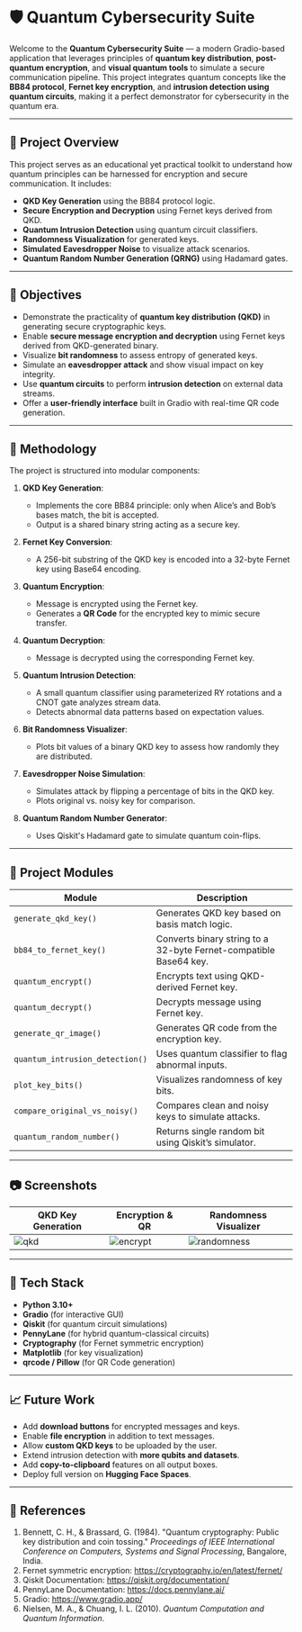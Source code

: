 # 🛡️ Quantum Cybersecurity Suite

Welcome to the **Quantum Cybersecurity Suite** — a modern Gradio-based application that leverages principles of **quantum key distribution**, **post-quantum encryption**, and **visual quantum tools** to simulate a secure communication pipeline. This project integrates quantum concepts like the **BB84 protocol**, **Fernet key encryption**, and **intrusion detection using quantum circuits**, making it a perfect demonstrator for cybersecurity in the quantum era.

---

## 🚀 Project Overview

This project serves as an educational yet practical toolkit to understand how quantum principles can be harnessed for encryption and secure communication. It includes:

- **QKD Key Generation** using the BB84 protocol logic.
- **Secure Encryption and Decryption** using Fernet keys derived from QKD.
- **Quantum Intrusion Detection** using quantum circuit classifiers.
- **Randomness Visualization** for generated keys.
- **Simulated Eavesdropper Noise** to visualize attack scenarios.
- **Quantum Random Number Generation (QRNG)** using Hadamard gates.

---

## 🎯 Objectives

- Demonstrate the practicality of **quantum key distribution (QKD)** in generating secure cryptographic keys.
- Enable **secure message encryption and decryption** using Fernet keys derived from QKD-generated binary.
- Visualize **bit randomness** to assess entropy of generated keys.
- Simulate an **eavesdropper attack** and show visual impact on key integrity.
- Use **quantum circuits** to perform **intrusion detection** on external data streams.
- Offer a **user-friendly interface** built in Gradio with real-time QR code generation.

---

## 🧠 Methodology

The project is structured into modular components:

1. **QKD Key Generation**:
   - Implements the core BB84 principle: only when Alice’s and Bob’s bases match, the bit is accepted.
   - Output is a shared binary string acting as a secure key.

2. **Fernet Key Conversion**:
   - A 256-bit substring of the QKD key is encoded into a 32-byte Fernet key using Base64 encoding.

3. **Quantum Encryption**:
   - Message is encrypted using the Fernet key.
   - Generates a **QR Code** for the encrypted key to mimic secure transfer.

4. **Quantum Decryption**:
   - Message is decrypted using the corresponding Fernet key.

5. **Quantum Intrusion Detection**:
   - A small quantum classifier using parameterized RY rotations and a CNOT gate analyzes stream data.
   - Detects abnormal data patterns based on expectation values.

6. **Bit Randomness Visualizer**:
   - Plots bit values of a binary QKD key to assess how randomly they are distributed.

7. **Eavesdropper Noise Simulation**:
   - Simulates attack by flipping a percentage of bits in the QKD key.
   - Plots original vs. noisy key for comparison.

8. **Quantum Random Number Generator**:
   - Uses Qiskit's Hadamard gate to simulate quantum coin-flips.

---

## 🧩 Project Modules

| Module                        | Description                                                                 |
|------------------------------|-----------------------------------------------------------------------------|
| `generate_qkd_key()`         | Generates QKD key based on basis match logic.                               |
| `bb84_to_fernet_key()`       | Converts binary string to a 32-byte Fernet-compatible Base64 key.           |
| `quantum_encrypt()`          | Encrypts text using QKD-derived Fernet key.                                |
| `quantum_decrypt()`          | Decrypts message using Fernet key.                                          |
| `generate_qr_image()`        | Generates QR code from the encryption key.                                  |
| `quantum_intrusion_detection()` | Uses quantum classifier to flag abnormal inputs.                        |
| `plot_key_bits()`            | Visualizes randomness of key bits.                                          |
| `compare_original_vs_noisy()`| Compares clean and noisy keys to simulate attacks.                         |
| `quantum_random_number()`    | Returns single random bit using Qiskit’s simulator.                         |

---

## 📷 Screenshots

| QKD Key Generation | Encryption & QR | Randomness Visualizer |
|--------------------|-----------------|------------------------|
| ![qkd](screenshots/qkd.png) | ![encrypt](screenshots/encrypt.png) | ![randomness](screenshots/randomness.png) |

---

## 🔧 Tech Stack

- **Python 3.10+**
- **Gradio** (for interactive GUI)
- **Qiskit** (for quantum circuit simulations)
- **PennyLane** (for hybrid quantum-classical circuits)
- **Cryptography** (for Fernet symmetric encryption)
- **Matplotlib** (for key visualization)
- **qrcode / Pillow** (for QR Code generation)

---

## 📈 Future Work

- Add **download buttons** for encrypted messages and keys.
- Enable **file encryption** in addition to text messages.
- Allow **custom QKD keys** to be uploaded by the user.
- Extend intrusion detection with **more qubits and datasets**.
- Add **copy-to-clipboard** features on all output boxes.
- Deploy full version on **Hugging Face Spaces**.

---

## 📑 References

1. Bennett, C. H., & Brassard, G. (1984). "Quantum cryptography: Public key distribution and coin tossing." *Proceedings of IEEE International Conference on Computers, Systems and Signal Processing*, Bangalore, India.
2. Fernet symmetric encryption: https://cryptography.io/en/latest/fernet/
3. Qiskit Documentation: https://qiskit.org/documentation/
4. PennyLane Documentation: https://docs.pennylane.ai/
5. Gradio: https://www.gradio.app/
6. Nielsen, M. A., & Chuang, I. L. (2010). *Quantum Computation and Quantum Information*.

